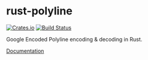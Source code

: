 # rust-polyline

[![Crates.io](https://img.shields.io/crates/d/polyline.svg?maxAge=2592000?style=plastic)](https://crates.io/crates/polyline)
[![Build Status](https://travis-ci.org/georust/rust-polyline.svg?branch=master)](https://travis-ci.org/georust/rust-polyline)

Google Encoded Polyline encoding & decoding in Rust.

[Documentation](https://docs.rs/polyline/)

